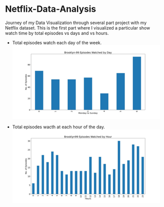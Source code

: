 # Netflix-Data-Analysis
Journey of my Data Visualization through several part project with my Netflix dataset. 
This is the first part where I visualized a particular show watch time by total episodes vs days and vs hours.  

* Total episodes watch each day of the week.
![](analyzeNetflix_1/Brooklyn99-DvsE.jpg)  

* Total episodes wacth at each hour of the day. 
![](analyzeNetflix_1/Brooklyn99-HvsE.jpg)


